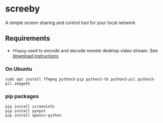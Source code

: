 # screeby
A simple screen sharing and control tool for your local network

## Requirements

- `FFmpeg` used to encode and decode remote desktop video stream. See [download instructions](https://ffmpeg.org/download.html)

### On Ubuntu

```
sudo apt install ffmpeg python3-pip python3-tk python3-pil python3-pil.imagetk
```
### pip packages

```
pip install screeninfo
pip install pynput
pip install opencv-python
```
